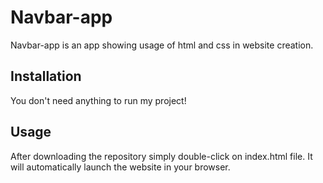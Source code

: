 # Navbar-app

Navbar-app is an app showing usage of html and css in website creation.

## Installation

You don't need anything to run my project!

## Usage

After downloading the repository simply double-click on index.html file. It will automatically launch the website in your browser.